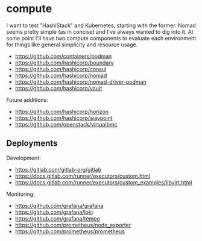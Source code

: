 compute
==========

I want to test "HashiStack" and Kubernetes, starting with the former. Nomad
seems pretty simple (as in concise) and I've always wanted to dig into it. At
some point I'll have two compute components to evaluate each environment for
things like general simplicity and resource usage.

* https://github.com/containers/podman
* https://github.com/hashicorp/boundary
* https://github.com/hashicorp/consul
* https://github.com/hashicorp/nomad
* https://github.com/hashicorp/nomad-driver-podman
* https://github.com/hashicorp/vault

Future additions:
* https://github.com/hashicorp/horizon
* https://github.com/hashicorp/waypoint
* https://github.com/openstack/virtualbmc


Deployments
----------

Development:
* https://gitlab.com/gitlab-org/gitlab
* https://docs.gitlab.com/runner/executors/custom.html
* https://docs.gitlab.com/runner/executors/custom_examples/libvirt.html

Monitoring:
* https://github.com/grafana/grafana
* https://github.com/grafana/loki
* https://github.com/grafana/tempo
* https://github.com/prometheus/node_exporter
* https://github.com/prometheus/prometheus

